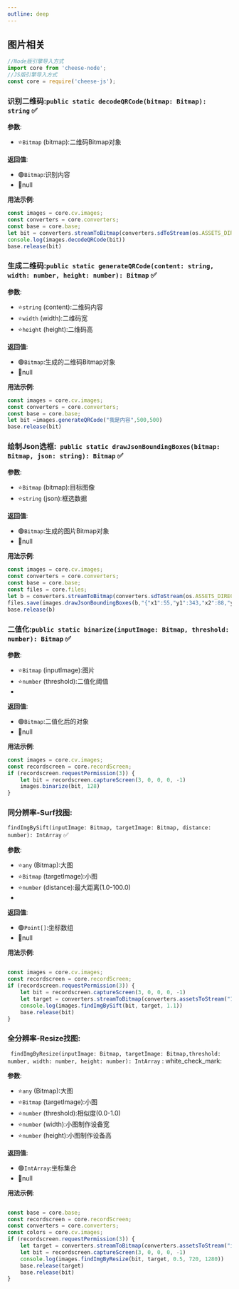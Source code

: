 ```yaml
---
outline: deep
---
```


## 图片相关

```javascript
//Node版引擎导入方式
import core from 'cheese-node';
//JS版引擎导入方式
const core = require('cheese-js');
```


### 识别二维码:`public static decodeQRCode(bitmap: Bitmap): string` :white_check_mark:

**参数**:

- ⭐`Bitmap` (bitmap):二维码Bitmap对象


**返回值**:

- :green_circle:`Bitmap`:识别内容
- :red_circle:null

**用法示例**:

```javascript
const images = core.cv.images;
const converters = core.converters;
const base = core.base;
let bit = converters.streamToBitmap(converters.sdToStream(os.ASSETS_DIRECTORY.path+"/test.png"))
console.log(images.decodeQRCode(bit))
base.release(bit)
```

### 生成二维码:`public static generateQRCode(content: string, width: number, height: number): Bitmap` :white_check_mark:

**参数**:

- ⭐`string` (content):二维码内容
- ⭐`width` (width):二维码宽
- ⭐`height` (height):二维码高

**返回值**:

- :green_circle:`Bitmap`:生成的二维码Bitmap对象
- :red_circle:null

**用法示例**:

```javascript
const images = core.cv.images;
const converters = core.converters;
const base = core.base;
let bit =images.generateQRCode("我是内容",500,500)
base.release(bit)
```


### 绘制Json选框:` public static drawJsonBoundingBoxes(bitmap: Bitmap, json: string): Bitmap` :white_check_mark:

**参数**:

- ⭐`Bitmap` (bitmap):目标图像
- ⭐`string` (json):框选数据

**返回值**:

- :green_circle:`Bitmap`:生成的图片Bitmap对象
- :red_circle:null

**用法示例**:

```javascript
const images = core.cv.images;
const converters = core.converters;
const base = core.base;
const files = core.files;
let b = converters.streamToBitmap(converters.sdToStream(os.ASSETS_DIRECTORY.path+"/5.jpg"))
files.save(images.drawJsonBoundingBoxes(b,"{"x1":55,"y1":343,"x2":88,"y2":375},{"x1":27,"y1":344,"x2":59,"y2":377}]), "/storage/emulated/0/test1.png") //保存到本地绘制图片
base.release(b)
```



### 二值化:`public static binarize(inputImage: Bitmap, threshold: number): Bitmap` :white_check_mark:

**参数**:

- ⭐`Bitmap` (inputImage):图片
- ⭐`number` (threshold):二值化阈值
-

**返回值**:

- :green_circle:`Bitmap`:二值化后的对象
- :red_circle:null

**用法示例**:

```javascript
const images = core.cv.images;
const recordscreen = core.recordScreen;
if (recordscreen.requestPermission(3)) {
    let bit = recordscreen.captureScreen(3, 0, 0, 0, -1)
    images.binarize(bit, 128)
}

```

### 同分辨率-Surf找图:

`findImgBySift(inputImage: Bitmap, targetImage: Bitmap, distance: number): IntArray` :white_check_mark:

**参数**:

- ⭐`any` (Bitmap):大图
- ⭐`Bitmap` (targetImage):小图
- ⭐`number` (distance):最大距离(1.0-100.0)
-

**返回值**:

- :green_circle:`Point[]`:坐标数组
- :red_circle:null

**用法示例**:

```javascript

const images = core.cv.images;
const recordscreen = core.recordScreen;
if (recordscreen.requestPermission(3)) {
    let bit = recordscreen.captureScreen(3, 0, 0, 0, -1)
    let target = converters.streamToBitmap(converters.assetsToStream("1.png"))
    console.log(images.findImgBySift(bit, target, 1.1))
    base.release(bit)
}

```

### 全分辨率-Resize找图:

` findImgByResize(inputImage: Bitmap, targetImage: Bitmap,threshold: number, width: number, height: number): IntArray` :
white_check_mark:

**参数**:

- ⭐`any` (Bitmap):大图
- ⭐`Bitmap` (targetImage):小图
- ⭐`number` (threshold):相似度(0.0-1.0)
- ⭐`number` (width):小图制作设备宽
- ⭐`number` (height):小图制作设备高

**返回值**:

- :green_circle:`IntArray`:坐标集合
- :red_circle:null

**用法示例**:

```javascript

const base = core.base;
const recordscreen = core.recordScreen;
const converters = core.converters;
const colors = core.cv.images;
if (recordscreen.requestPermission(3)) {
    let target = converters.streamToBitmap(converters.assetsToStream("image.png"))
    let bit = recordscreen.captureScreen(3, 0, 0, 0, -1)
    console.log(images.findImgByResize(bit, target, 0.5, 720, 1280))
    base.release(target)
    base.release(bit)
}

```
